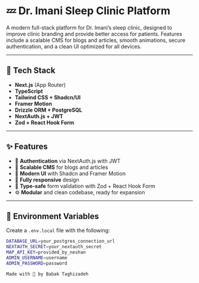# 💤 Dr. Imani Sleep Clinic Platform

A modern full-stack platform for Dr. Imani’s sleep clinic, designed to improve clinic branding and provide better access for patients. Features include a scalable CMS for blogs and articles, smooth animations, secure authentication, and a clean UI optimized for all devices.

---

## 🚀 Tech Stack

- **Next.js** (App Router)
- **TypeScript**
- **Tailwind CSS + Shadcn/UI**
- **Framer Motion**
- **Drizzle ORM + PostgreSQL**
- **NextAuth.js + JWT**
- **Zod + React Hook Form**

---

## ✨ Features

- 🔐 **Authentication** via NextAuth.js with JWT
- 📰 **Scalable CMS** for blogs and articles
- 🧭 **Modern UI** with Shadcn and Framer Motion
- 📱 **Fully responsive** design
- 🧪 **Type-safe** form validation with Zod + React Hook Form
- ⚙️ **Modular** and clean codebase, ready for expansion

---

## 🔧 Environment Variables

Create a `.env.local` file with the following:

```bash
DATABASE_URL=your_postgres_connection_url
NEXTAUTH_SECRET=your_nextauth_secret
MAP_API_KEY=provided_by_neshan
ADMIN_USERNAME=username
ADMIN_PASSWORD=password

Made with 🖤 by Babak Taghizadeh
